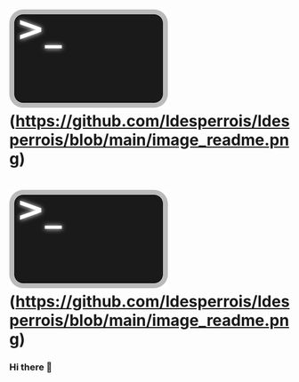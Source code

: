 # ![ldesperrois](https://github.com/ldesperrois/ldesperrois/blob/main/image_readme.png) (https://github.com/ldesperrois/ldesperrois/blob/main/image_readme.png)
# ![ldesperrois](https://github.com/ldesperrois/ldesperrois/blob/main/image_readme.png) (https://github.com/ldesperrois/ldesperrois/blob/main/image_readme.png)

### Hi there 👋


